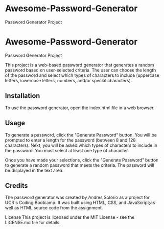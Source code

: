 # Awesome-Password-Generator
Password Generator Project

# Awesome-Password-Generator
Password Generator Project

This project is a web-based password generator that generates a random password based on user-selected criteria. The user can choose the length of the password and select which types of characters to include (uppercase letters, lowercase letters, numbers, and/or special characters).

## Installation
To use the password generator, open the index.html file in a web browser.

## Usage
To generate a password, click the "Generate Password" button. You will be prompted to enter a length for the password (between 8 and 128 characters). Next, you will be asked which types of characters to include in the password. You must select at least one type of character.

Once you have made your selections, click the "Generate Password" button to generate a random password that meets the criteria. The password will be displayed in the text area.


## Credits
The password generator was created by Andres Solorio as a project for UCR's Coding Bootcamp. It was built using HTML, CSS, and JavaScript;as well as HTML source code from the assignment. 

License
This project is licensed under the MIT License - see the LICENSE.md file for details.
